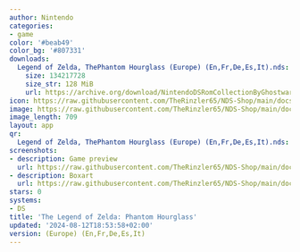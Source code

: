 ```yaml
---
author: Nintendo
categories:
- game
color: '#beab49'
color_bg: '#807331'
downloads:
  Legend of Zelda, ThePhantom Hourglass (Europe) (En,Fr,De,Es,It).nds:
    size: 134217728
    size_str: 128 MiB
    url: https://archive.org/download/NintendoDSRomCollectionByGhostware/Legend%20of%20Zelda%2C%20ThePhantom%20Hourglass%20%28Europe%29%20%28En%2CFr%2CDe%2CEs%2CIt%29.nds
icon: https://raw.githubusercontent.com/TheRinzler65/NDS-Shop/main/docs/assets/images/icons/zeldaphantom.png
image: https://raw.githubusercontent.com/TheRinzler65/NDS-Shop/main/docs/assets/images/icons/zeldaphantom.png
image_length: 709
layout: app
qr:
  Legend of Zelda, ThePhantom Hourglass (Europe) (En,Fr,De,Es,It).nds: https://db-nds-shop.netlify.app/assets/images/qr/legend-of-zelda-thephantom-hourglass-europe-enfrdeesit-nds.png
screenshots:
- description: Game preview
  url: https://raw.githubusercontent.com/TheRinzler65/NDS-Shop/main/docs/assets/images/screenshots/zeldaphantom/zeldaphantom.png
- description: Boxart
  url: https://raw.githubusercontent.com/TheRinzler65/NDS-Shop/main/docs/assets/images/boxart/Legend%20of%20Zelda%2C%20ThePhantom%20Hourglass%20(Europe)%20(En%2CFr%2CDe%2CEs%2CIt).nds.png
stars: 0
systems:
- DS
title: 'The Legend of Zelda: Phantom Hourglass'
updated: '2024-08-12T18:53:58+02:00'
version: (Europe) (En,Fr,De,Es,It)
---
```

